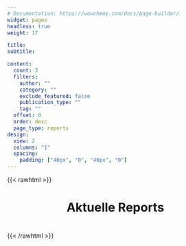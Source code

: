 ```yaml
---
# Documentation: https://wowchemy.com/docs/page-builder/
widget: pages
headless: true
weight: 17

title:
subtitle:

content:
  count: 3
  filters:
    author: ""
    category: ""
    exclude_featured: false
    publication_type: ""
    tag: ""
  offset: 0
  order: desc
  page_type: reports
design:
  view: 2
  columns: "1"
  spacing:
    padding: ["40px", "0", "40px", "0"]
---
```


{{< rawhtml >}}

<div style="display:block; text-align:center; margin-bottom: 40px">
  <h1>Aktuelle Reports</h1>
</div>
{{< /rawhtml >}}
